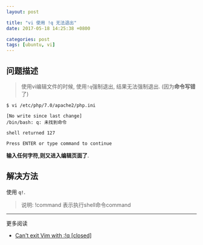 ```yaml
---
layout: post

title: "vi 使用 !q 无法退出"
date: 2017-05-18 14:25:38 +0800

categories: post
tags: [ubuntu, vi]
---
```


## 问题描述
>使用vi编辑文件的时候, 使用`!q`强制退出, 结果无法强制退出. (因为**命令写错**了)

```
$ vi /etc/php/7.0/apache2/php.ini

[No write since last change]
/bin/bash: q: 未找到命令

shell returned 127

Press ENTER or type command to continue
```
**输入任何字符,则又进入编辑页面了**.

## 解决方法

使用 `q!`.

>说明: !command 表示执行shell命令command

---
更多阅读
- [Can't exit Vim with :!q \[closed\]](https://unix.stackexchange.com/questions/253373/cant-exit-vim-with-q/253374)
